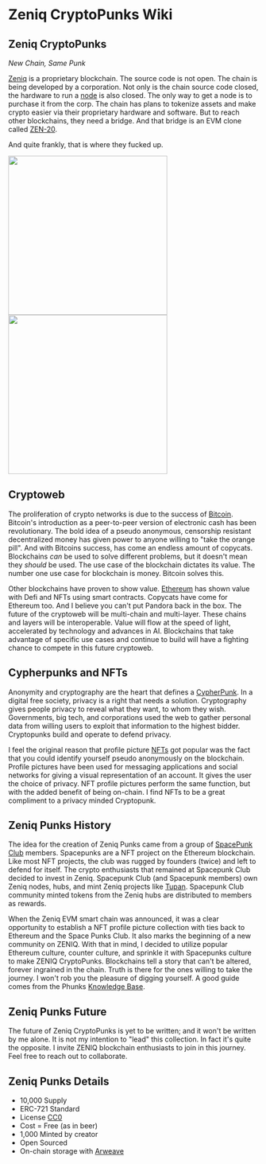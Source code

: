 # Zeniq CryptoPunks Wiki

## Zeniq CryptoPunks
*New Chain, Same Punk*

[Zeniq](https://www.zeniq.com) is a proprietary blockchain.  The source code is not open.  The chain is being developed by a corporation.  Not only is the chain source code closed, the hardware to run a [node](https://safir.com/ref/sngj217quy) is also closed.  The only way to get a node is to purchase it from the corp.  The chain has plans to tokenize assets and make crypto easier via their proprietary hardware and software.  But to reach other blockchains, they need a bridge.  And that bridge is an EVM clone called [ZEN-20](https://chainlist.org/?search=zeniq).

And quite frankly, that is where they fucked up. 

<img src="https://arweave.net/y0eXz8x0rgssFM80M1JYXQHbQMHtafYNsPkoFztNDWE/2585.png" width="320" height="320"><img src="https://ipfs.io/ipfs/QmTRcRXo6cXByjHYHTVxGpag6vpocrG3rxjPC9PxKAArR9/5262.png" width="320" height="320">

## Cryptoweb
The proliferation of crypto networks is due to the success of [Bitcoin](https://nakamotoinstitute.org).  Bitcoin's introduction as a peer-to-peer version of electronic cash has been revolutionary.  The bold idea of a pseudo anonymous, censorship resistant decentralized money has given power to anyone willing to "take the orange pill".  And with Bitcoins success, has come an endless amount of copycats.  Blockchains *can* be used to solve different problems,  but it doesn't mean they *should* be used.  The use case of the blockchain dictates its value.  The number one use case for blockchain is money.  Bitcoin solves this.  

Other blockchains have proven to show value.  [Ethereum](https://ethereum.org) has shown value with Defi and NFTs using smart contracts.  Copycats have come for Ethereum too.  And I believe you can't put Pandora back in the box.  The future of the cryptoweb will be multi-chain and multi-layer.  These chains and layers will be interoperable. Value will flow at the speed of light, accelerated by technology and advances in AI.  Blockchains that take advantage of specific use cases and continue to build will have a fighting chance to compete in this future cryptoweb.  

## Cypherpunks and NFTs
Anonymity and cryptography are the heart that defines a [CypherPunk](https://www.activism.net/cypherpunk/manifesto.html).  In a digital free society, privacy is a right that needs a solution.  Cryptography gives people privacy to reveal what they want, to whom they wish.  Governments, big tech, and  corporations used the web to gather personal data from willing users to exploit that information to the highest bidder.  Cryptopunks build and operate to defend privacy.  

I feel the original reason that profile picture [NFTs](https://en.wikipedia.org/wiki/Non-fungible_token) got popular was the fact that you could identify yourself pseudo anonymously on the blockchain.  Profile pictures have been used for messaging applications and social networks for giving a visual representation of an account.  It gives the user the choice of privacy.  NFT profile pictures perform the same function, but with the added benefit of being on-chain.  I find NFTs to be a great compliment to a privacy minded Cryptopunk.

## Zeniq Punks History
The idea for the creation of Zeniq Punks came from a group of [SpacePunk Club](https://www.spacepunks.club/) members.  Spacepunks are a NFT project on the Ethereum blockchain.  Like most NFT projects, the club was rugged by founders (twice) and left to defend for itself.  The crypto enthusiasts that remained at Spacepunk Club decided to invest in Zeniq.  Spacepunk Club (and Spacepunk members) own Zeniq nodes, hubs, and mint Zeniq projects like [Tupan](https://www.tupan.io/).  Spacepunk Club community minted tokens from the Zeniq hubs are distributed to members as rewards.  

When the Zeniq EVM smart chain was announced, it was a clear opportunity to establish a NFT profile picture collection with ties back to Ethereum and the Space Punks Club. It also marks the beginning of a new community on ZENIQ.  With that in mind, I decided to utilize popular Ethereum culture, counter culture, and sprinkle it with Spacepunks culture to make ZENIQ CryptoPunks.  Blockchains tell a story that can't be altered, forever ingrained in the chain.  Truth is there for the ones willing to take the journey.  I won't rob you the pleasure of digging yourself.  A good guide comes from the Phunks [Knowledge Base](https://phunks.gitbook.io/knowledge-base/resources/history).    


## Zeniq Punks Future
The future of Zeniq CryptoPunks is yet to be written; and it won't be written by me alone.  It is not my intention to "lead" this collection.  In fact it's quite the opposite.  I invite ZENIQ blockchain enthusiasts to join in this journey.  Feel free to reach out to collaborate. 

## Zeniq Punks Details 
* 10,000 Supply
* ERC-721 Standard
* License [CC0](https://creativecommons.org/publicdomain/zero/1.0/deed.en)
* Cost = Free (as in beer)
* 1,000 Minted by creator
* Open Sourced
* On-chain storage with [Arweave](https://www.arweave.org/)

